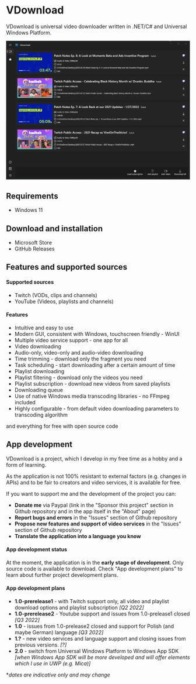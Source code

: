 # VDownload
VDownload is universal video downloader written in .NET/C# and Universal Windows Platform.

![VDownload Home Page](.github/Images/Home.png)


## Requirements
- Windows 11



## Download and installation
- Microsoft Store
- GitHub Releases



## Features and supported sources

#### Supported sources
- Twitch (VODs, clips and channels)
- YouTube (Videos, playlists and channels)


#### Features

- Intuitive and easy to use
- Modern GUI, consistent with Windows, touchscreen friendly - WinUI
- Multiple video service support - one app for all
- Video downloading
- Audio-only, video-only and audio-video downloading
- Time trimming - download only the fragment you need
- Task scheduling - start downloading after a certain amount of time
- Playlist downloading
- Playlist filtering - download only the videos you need
- Playlist subscription - download new videos from saved playlists
- Downloading queue
- Use of native Windows media transcoding libraries - no FFmpeg included
- Highly configurable - from default video downloading parameters to transcoding algorithm

and everything for free with open source code



## App development

VDownload is a project, which I develop in my free time as a hobby and a form of learning.

As the application is not 100% resistant to external factors (e.g. changes in APIs) and to be fair to creators and video services, it is available for free. 

If you want to support me and the development of the project you can:
- **Donate me** via Paypal (link in the "Sponsor this project" section in Github repository and in the app itself in the "About" page)
- **Report bugs and errors** in the "Issues" section of Github repository
- **Propose new features and support of video services** in the "Issues" section of Github repository
- **Translate the application into a language you know**


#### App development status

At the moment, the application is in the **early stage of development**. Only source code is available to download. Check "App development plans" to learn about further project development plans.


#### App development plans

- **1.0-prerelease1** - with Twitch support only, all video and playlist download options and playlist subscription *[Q2 2022]*
- **1.0-prerelease2** - Youtube support and issues from 1.0-prelease1 closed *[Q3 2022]*
- **1.0** - issues from 1.0-prelease2 closed and support for Polish (and maybe German) language *[Q3 2022]*
- **1.?** - new video services and language support and closing issues from previous versions. *[?]*
- **2.0** - switch from Universal Windows Platform to Windows App SDK *[when Windows App SDK will be more developed and will offer elements which I use in UWP (e.g. Mica)]*

**dates are indicative only and may change* 